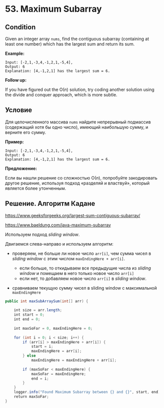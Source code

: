 # 53. Maximum Subarray

## Condition

Given an integer array `nums`, find the contiguous subarray (containing at least one number) which has the largest sum and return its sum.

**Example:**

```
Input: [-2,1,-3,4,-1,2,1,-5,4],
Output: 6
Explanation: [4,-1,2,1] has the largest sum = 6.
```

**Follow up:**

If you have figured out the O(*n*) solution, try coding another solution using the divide and conquer approach, which is more subtle.

## Условие

Для целочисленного массива `nums` найдите непрерывный подмассив (содержащий хотя бы одно число), имеющий наибольшую сумму, и верните его сумму.

**Пример:**

```
Input: [-2,1,-3,4,-1,2,1,-5,4],
Output: 6
Explanation: [4,-1,2,1] has the largest sum = 6.
```

**Предложение:**

Если вы нашли решение со сложностью O(*n*), попробуйте закодировать другое решение, используя подход «разделяй и властвуй», который является более утонченным.

## Решение. Алгоритм Кадане

https://www.geeksforgeeks.org/largest-sum-contiguous-subarray/

https://www.baeldung.com/java-maximum-subarray

Используем подход *sliding window*.

Двигаемся слева-направо и используем алгоритм:

- проверяем, не больше ли новое число `arr[i]`, чем сумма чисел в *sliding window* с этим числом `maxEndingHere + arr[i]`.
  - если больше, то откидываем все предыдущие числа из *sliding window* и помещаем в него только новое число `arr[i]`
  - если нет, то добавляем новое число `arr[i]` в *sliding window*.

- сравниваем текущую сумму чисел в sliding window с максимальной `maxEndingHere`

```java
public int maxSubArraySum(int[] arr) {
 
    int size = arr.length;
    int start = 0;
    int end = 0;
 
    int maxSoFar = 0, maxEndingHere = 0;
 
    for (int i = 0; i < size; i++) {
        if (arr[i] > maxEndingHere + arr[i]) {
            start = i;
            maxEndingHere = arr[i];
        } else
            maxEndingHere = maxEndingHere + arr[i];
 
        if (maxSoFar < maxEndingHere) {
            maxSoFar = maxEndingHere;
            end = i;
        }
    }
    logger.info("Found Maximum Subarray between {} and {}", start, end);
    return maxSoFar;
}
```

